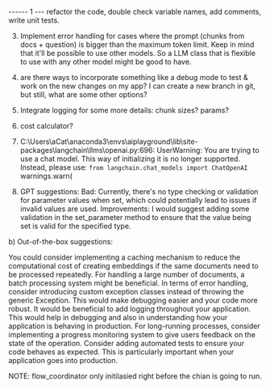 
------ 1 --- refactor the code, double check variable names, add comments, write unit tests.


3) Implement error handling for cases where the prompt (chunks from docs + question) is bigger than the maximum token limit. Keep in mind that it'll be possible to use other models. So a LLM class that is flexible to use with any other model might be good to have.
 


6) are there ways to incorporate something like a debug mode to test & work on the new changes on my app? I can create a new branch in git, but still, what are some other options?


7) Integrate logging for some more details: chunk sizes? params? 

8) cost calculator?



10) C:\Users\aCat\anaconda3\envs\aiplayground\lib\site-packages\langchain\llms\openai.py:696: UserWarning: You are trying to use a chat model. This way of initializing it is no longer supported. Instead, please use: `from langchain.chat_models import ChatOpenAI`
  warnings.warn(


11) GPT suggestions:
Bad: Currently, there's no type checking or validation for parameter values when set, which could potentially lead to issues if invalid values are used.
Improvements: I would suggest adding some validation in the set_parameter method to ensure that the value being set is valid for the specified type.


b) Out-of-the-box suggestions:

You could consider implementing a caching mechanism to reduce the computational cost of creating embeddings if the same documents need to be processed repeatedly.
For handling a large number of documents, a batch processing system might be beneficial.
In terms of error handling, consider introducing custom exception classes instead of throwing the generic Exception. This would make debugging easier and your code more robust.
It would be beneficial to add logging throughout your application. This would help in debugging and also in understanding how your application is behaving in production.
For long-running processes, consider implementing a progress monitoring system to give users feedback on the state of the operation.
Consider adding automated tests to ensure your code behaves as expected. This is particularly important when your application goes into production.




NOTE: flow_coordinator only initilasied right before the chian is going to run.